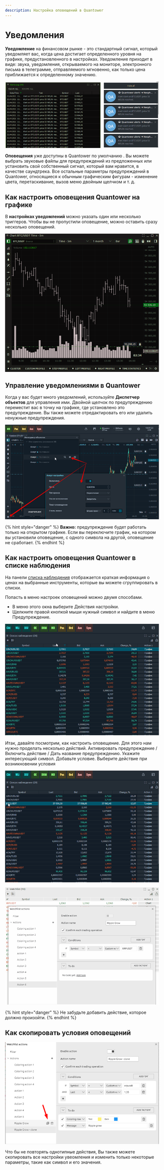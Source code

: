 ```yaml
---
description: Настройка оповещений в Quantower
---
```


# Уведомления

**Уведомление** на финансовом рынке - это стандартный сигнал, который уведомляет вас, когда цена достигает определенного уровня на графике, предустановленного в настройках. Уведомление приходит в виде: звука, уведомления, открываемого на мониторе, электронного письма в телеграмме, отправляемого мгновенно, как только цена приближается к определенному значению.

![](../.gitbook/assets/image%20%28210%29.png)

**Оповещения** уже доступны в Quantower по умолчанию . Вы можете выбрать звуковые файлы для предупреждений из предложенных или установить свой собственный сигнал, который вам нравится, в качестве саундтрека. Все остальные параметры предупреждений в Quantower, относящиеся к обычным графическим фигурам - изменение цвета, перетаскивание, вызов меню двойным щелчком и т. д.

## Как настроить оповещения Quantower на графике

В **настройках уведомлений** можно указать один или несколько триггеров. Чтобы вы не пропустили оповещение, можно оставить сразу несколько оповещений.  

![](../.gitbook/assets/124.gif)

## Управление уведомлениями в Quantower

Когда у вас будет много уведомлений, используйте **Диспетчер объектов** для управления ими. Двойной щелчок по предупреждению переместит вас в точку на графике, где установлено это предупреждение. Вы также можете отредактировать его или удалить ненужные предупреждения.

![](../.gitbook/assets/dispetcher-obektov.png)

{% hint style="danger" %}
**Важно:** предупреждение будет работать только на открытом графике. Если вы переключите график, на котором вы установили оповещение, с одного символа на другой, оповещение не сработает.
{% endhint %}

## Как настроить оповещения Quantower в списке наблюдения

На панели [списка наблюдения](https://app.gitbook.com/@quantower/s/quantower-ru/~/drafts/-MaTw4ofFETlRDhQugU7/analytics-panels/watchlist) отображается краткая информация о ценах на выбранные инструменты, которые вы можете сгруппировать в списки.   
  
Попасть в меню настроек оповещений можно двумя способами.

* В меню этого окна выберите Действия настройки.
* Щелкните правой кнопкой мыши нужный символ и найдите в меню Предупреждение.

![](../.gitbook/assets/menyu-nastroek-opoveshenii.gif)

 Итак, давайте посмотрим, как настроить оповещение. Для этого нам нужно проделать несколько действий. Активировать предупреждение / Включить действие / Дать название предупреждению. Укажите интересующий символ. Добавьте условие. Выберите действие при возникновении условия

![](../.gitbook/assets/opoveshenie-kak-sozdat.gif)

![](../.gitbook/assets/animaciya-2-.gif)

{% hint style="danger" %}
Не забудьте добавить действие, которое должно произойти.
{% endhint %}

## Как скопировать условия оповещений

![](../.gitbook/assets/image%20%28215%29.png)

Что бы не повторять однотипные действия, Вы также можете скопировать все настройки увеомления и изменить только некоторые параметры, такие как символ и его значения.

